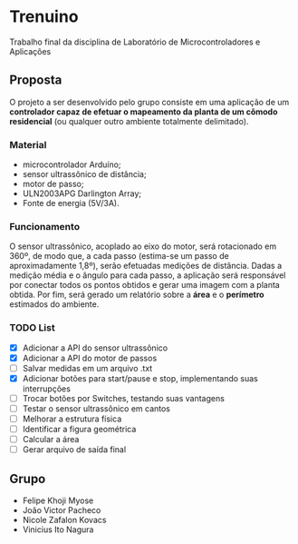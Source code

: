 # Trenuino
Trabalho final da disciplina de Laboratório de Microcontroladores e Aplicações

## Proposta
O projeto a ser desenvolvido pelo grupo consiste em uma aplicação de um **controlador capaz de efetuar o mapeamento da planta de um cômodo residencial** (ou qualquer outro ambiente totalmente delimitado). 

### Material
 - microcontrolador Arduíno;
 - sensor ultrassônico de distância;
 - motor de passo;
 - ULN2003APG Darlington Array;
 - Fonte de energia (5V/3A).

### Funcionamento
O sensor ultrassônico, acoplado ao eixo do motor, será rotacionado em 360º, de modo que, a cada passo (estima-se um passo de aproximadamente 1,8º), serão efetuadas medições de distância. Dadas a medição média e o ângulo para cada passo, a aplicação será responsável por conectar todos os pontos obtidos e gerar uma imagem com a planta obtida. Por fim, será gerado um relatório sobre a **área** e o **perímetro** estimados do ambiente.

### TODO List
- [x] Adicionar a API do sensor ultrassônico
- [x] Adicionar a API do motor de passos
- [ ] Salvar medidas em um arquivo .txt
- [x] Adicionar botões para start/pause e stop, implementando suas interrupções
- [ ] Trocar botões por Switches, testando suas vantagens
- [ ] Testar o sensor ultrassônico em cantos
- [ ] Melhorar a estrutura física
- [ ] Identificar a figura geométrica
- [ ] Calcular a área
- [ ] Gerar arquivo de saída final

## Grupo
 - Felipe Khoji Myose
 - João Victor Pacheco
 - Nicole Zafalon Kovacs
 - Vinicius Ito Nagura

